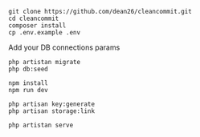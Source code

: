 ```
git clone https://github.com/dean26/cleancommit.git
cd cleancommit
composer install
cp .env.example .env
```
Add your DB connections params
```
php artistan migrate
php db:seed
```
```
npm install
npm run dev
```
```
php artisan key:generate
php artisan storage:link
```
```
php artistan serve
```

